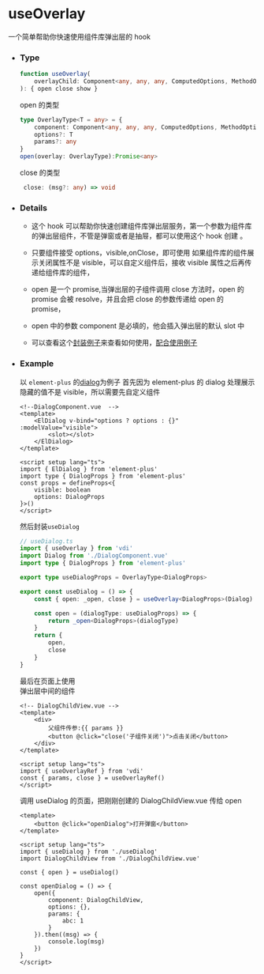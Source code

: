 # useOverlay

一个简单帮助你快速使用组件库弹出层的 hook

-   ### Type

    ```ts
    function useOverlay(
        overlayChild: Component<any, any, any, ComputedOptions, MethodOptions>
    ): { open close show }
    ```

    open 的类型

    ```ts
    type OverlayType<T = any> = {
        component: Component<any, any, any, ComputedOptions, MethodOptions>
        options?: T
        params?: any
    }
    open(overlay: OverlayType):Promise<any>
    ```

    close 的类型

    ```ts
     close: (msg?: any) => void
    ```

-   ### Details

    -   这个 hook 可以帮助你快速创建组件库弹出层服务，第一个参数为组件库的弹出层组件，不管是弹窗或者是抽屉，都可以使用这个 hook 创建 。

    -   只要组件接受 options，visible,onClose，即可使用 如果组件库的组件展示关闭属性不是 visible，可以自定义组件后，接收 visible 属性之后再传递给组件库的组件，

    -   open 是一个 promise,当弹出层的子组件调用 close 方法时，open 的 promise 会被 resolve，并且会把 close 的参数传递给 open 的 promise，

    -   open 中的参数 component 是必填的，他会插入弹出层的默认 slot 中

    -   可以查看这个[封装例子](https://github.com/JinghuiS/td-fast-forward/tree/main/src/app/shared/components/dialog)来查看如何使用，[配合使用例子](https://github.com/JinghuiS/td-fast-forward/tree/main/src/app/feature/componentList/overlayList)

-   ### Example

    以 `element-plus` 的[dialog](https://element-plus.org/zh-CN/component/dialog.html#%E5%9F%BA%E7%A1%80%E7%94%A8%E6%B3%95)为例子
    首先因为 element-plus 的 dialog 处理展示隐藏的值不是 visible，所以需要先自定义组件

    ```vue
    <!--DialogComponent.vue  -->
    <template>
        <ElDialog v-bind="options ? options : {}" :modelValue="visible">
            <slot></slot>
        </ElDialog>
    </template>

    <script setup lang="ts">
    import { ElDialog } from 'element-plus'
    import type { DialogProps } from 'element-plus'
    const props = defineProps<{
        visible: boolean
        options: DialogProps
    }>()
    </script>
    ```

    然后封装`useDialog`

    ```ts
    // useDialog.ts
    import { useOverlay } from 'vdi'
    import Dialog from './DialogComponent.vue'
    import type { DialogProps } from 'element-plus'

    export type useDialogProps = OverlayType<DialogProps>

    export const useDialog = () => {
        const { open: _open, close } = useOverlay<DialogProps>(Dialog)

        const open = (dialogType: useDialogProps) => {
            return _open<DialogProps>(dialogType)
        }
        return {
            open,
            close
        }
    }
    ```

    最后在页面上使用  
     弹出层中间的组件

    ```vue
    <!-- DialogChildView.vue -->
    <template>
        <div>
            父组件传参:{{ params }}
            <button @click="close('子组件关闭')">点击关闭</button>
        </div>
    </template>

    <script setup lang="ts">
    import { useOverlayRef } from 'vdi'
    const { params, close } = useOverlayRef()
    </script>
    ```

    调用 useDialog 的页面，把刚刚创建的 DialogChildView.vue 传给 open

    ```vue
    <template>
        <button @click="openDialog">打开弹窗</button>
    </template>

    <script setup lang="ts">
    import { useDialog } from './useDialog'
    import DialogChildView from './DialogChildView.vue'

    const { open } = useDialog()

    const openDialog = () => {
        open({
            component: DialogChildView,
            options: {},
            params: {
                abc: 1
            }
        }).then((msg) => {
            console.log(msg)
        })
    }
    </script>
    ```
